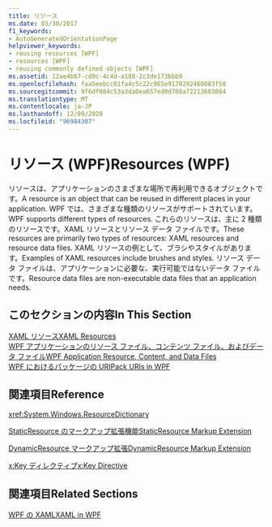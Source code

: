 ```yaml
---
title: リソース
ms.date: 03/30/2017
f1_keywords:
- AutoGeneratedOrientationPage
helpviewer_keywords:
- reusing resources [WPF]
- resources [WPF]
- reusing commonly defined objects [WPF]
ms.assetid: 12ae4b67-cd0c-4c4d-a188-2c3de173bbb9
ms.openlocfilehash: faa5eebcc01fa4c5c22c965e9170292460883f58
ms.sourcegitcommit: 9f6df084c53a3da0ea657ed0d708a72213683084
ms.translationtype: MT
ms.contentlocale: ja-JP
ms.lasthandoff: 12/09/2020
ms.locfileid: "96984307"
---
```

# <a name="resources-wpf"></a><span data-ttu-id="3587e-102">リソース (WPF)</span><span class="sxs-lookup"><span data-stu-id="3587e-102">Resources (WPF)</span></span>
<span data-ttu-id="3587e-103">リソースは、アプリケーションのさまざまな場所で再利用できるオブジェクトです。</span><span class="sxs-lookup"><span data-stu-id="3587e-103">A resource is an object that can be reused in different places in your application.</span></span> <span data-ttu-id="3587e-104">WPF では、さまざまな種類のリソースがサポートされています。</span><span class="sxs-lookup"><span data-stu-id="3587e-104">WPF supports different types of resources.</span></span> <span data-ttu-id="3587e-105">これらのリソースは、主に 2 種類のリソースです。XAML リソースとリソース データ ファイルです。</span><span class="sxs-lookup"><span data-stu-id="3587e-105">These resources are primarily two types of resources: XAML resources and resource data files.</span></span> <span data-ttu-id="3587e-106">XAML リソースの例として、ブラシやスタイルがあります。</span><span class="sxs-lookup"><span data-stu-id="3587e-106">Examples of XAML resources include brushes and styles.</span></span> <span data-ttu-id="3587e-107">リソース データ ファイルは、アプリケーションに必要な、実行可能ではないデータ ファイルです。</span><span class="sxs-lookup"><span data-stu-id="3587e-107">Resource data files are non-executable data files that an application needs.</span></span>  
  
## <a name="in-this-section"></a><span data-ttu-id="3587e-108">このセクションの内容</span><span class="sxs-lookup"><span data-stu-id="3587e-108">In This Section</span></span>  
 [<span data-ttu-id="3587e-109">XAML リソース</span><span class="sxs-lookup"><span data-stu-id="3587e-109">XAML Resources</span></span>](/dotnet/desktop-wpf/fundamentals/xaml-resources-define)  
 [<span data-ttu-id="3587e-110">WPF アプリケーションのリソース ファイル、コンテンツ ファイル、およびデータ ファイル</span><span class="sxs-lookup"><span data-stu-id="3587e-110">WPF Application Resource, Content, and Data Files</span></span>](../app-development/wpf-application-resource-content-and-data-files.md)  
 [<span data-ttu-id="3587e-111">WPF におけるパッケージの URI</span><span class="sxs-lookup"><span data-stu-id="3587e-111">Pack URIs in WPF</span></span>](../app-development/pack-uris-in-wpf.md)  
  
## <a name="reference"></a><span data-ttu-id="3587e-112">関連項目</span><span class="sxs-lookup"><span data-stu-id="3587e-112">Reference</span></span>  
 <xref:System.Windows.ResourceDictionary>  
  
 [<span data-ttu-id="3587e-113">StaticResource のマークアップ拡張機能</span><span class="sxs-lookup"><span data-stu-id="3587e-113">StaticResource Markup Extension</span></span>](staticresource-markup-extension.md)  
  
 [<span data-ttu-id="3587e-114">DynamicResource マークアップ拡張</span><span class="sxs-lookup"><span data-stu-id="3587e-114">DynamicResource Markup Extension</span></span>](dynamicresource-markup-extension.md)  
  
 [<span data-ttu-id="3587e-115">x:Key ディレクティブ</span><span class="sxs-lookup"><span data-stu-id="3587e-115">x:Key Directive</span></span>](/dotnet/desktop-wpf/xaml-services/xkey-directive)  
  
## <a name="related-sections"></a><span data-ttu-id="3587e-116">関連項目</span><span class="sxs-lookup"><span data-stu-id="3587e-116">Related Sections</span></span>  
 [<span data-ttu-id="3587e-117">WPF の XAML</span><span class="sxs-lookup"><span data-stu-id="3587e-117">XAML in WPF</span></span>](xaml-in-wpf.md)
